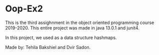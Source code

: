 # Oop-Ex2
This is the third assighnment in the object oriented programming course 2019-2020.
This entire project was made in java 13.0.1 and junit4.

In this project, we used as a data structure hashmaps.


Made by: Tehila Bakshiel and Dvir Sadon.

